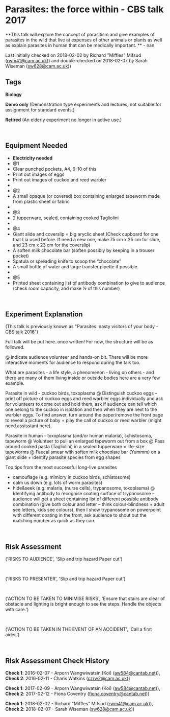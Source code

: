 # Parasites: the force within - CBS talk 2017

**This talk will explore the concept of parasitism and give examples of parasites in the wild that live at expenses of other animals or plants as well as explain parasites in human that can be medically important. ** - nan

Last initially checked on 2018-02-02 by Richard "Miffles" Mifsud (rwm41@cam.ac.uk)) and double-checked on 2018-02-07 by Sarah Wiseman (sw628@cam.ac.uk))

## Tags
<!--- Start Tags (DO NOT REMOVE THIS COMMENT) --->

**Biology**

**Demo only** (Demonstration type experiments and lectures, not suitable for assignment for standard events.)

**Retired** (An elderly experiment no longer in active use.)
<!--- End Tags (DO NOT REMOVE THIS COMMENT) --->

<br/>

## Equipment Needed 
- **Electricity needed**
- @1
- 	Clear punched pockets, A4, 6-10 of this
- 	Print out images of eggs
- 	Print out images of cuckoo and reed warbler
- 
- @2
- 	A small opaque (or covered) box containing enlarged tapeworm made from plastic sheet or fabric
- 
- @3
- 	2 tupperware, sealed, containing cooked Tagliolini
- 
- @4
- 	Giant slide and coverslip = big aryclic sheet (Check cupboard for one that Lia used before. If need a new one, make 75 cm x 25 cm for slide, and 23 cm x 23 cm for the coverslip)
- 	A soften milk chocolate bar (soften possibly by keeping in a trouser pocket)
- 	Spatula or spreading knife to scoop the “chocolate”
- 	A small bottle of water and large transfer pipette if possible.
- 
- @5
- 	Printed sheet containing list of antibody combination to give to audience (check room capacity, and make ½ of this number)

<br/>

## Experiment Explanation 

(This talk is previously known as "Parasites: nasty visitors of your body - CBS talk 2016")

Full talk will be put here..once written! For now, the structure will be as followed.

@ indicate audience volunteer and hands-on bit. There will be more interactive moments for audience to respond during the talk too.

What are parasites - a life style, a phenomenon - living on others - and there are many of them living inside or outside bodies here are a very few example.

Parasite in wild - cuckoo birds, toxoplasma
@ Distinguish cuckoo eggs – print off picture of cuckoo eggs and reed warbler eggs individually and ask for volunteers to come out and hold them, ask if audience can tell which one belong to the cuckoo in isolation and then when they are next to the warbler eggs. To find answer, turn around the paper/remove the front page to reveal a picture of baby + play the call of cuckoo or reed warbler (might need assisstant here). 

Parasite in human - toxoplasma (and/or human malaria), schistosoma, tapeworm
 @ Volunteer to pull an enlarged tapeworm out from a box
@ Pass around cooked pasta (Tagliolini) in a sealed tupperware = life-size tapeworms 
 @ Faecal smear with soften milk chocolate bar (Yummm) on a giant slide + identify parasite species from egg shapes

Top tips from the most successful long-live parasites 
- camouflage (e.g. mimicry in cuckoo birds, schistosome)
- calm us down (e.g. lots of worm parasites)
- hide&seek (e.g. malaria, (nurse cells), trypanosome, toxoplasma)
@ Identifying antibody to recognise coating surface of trypanosome – audience will get a sheet containing list of different possible antibody combination (give both colour and letter – think colour-blindness + adult see letters, kids see colours), then I show trypanosome on powerpoint with different coating in the front, ask audience to shout out the matching number as quick as they can. 


<br/>

## Risk Assessment

('RISKS TO AUDIENCE', 'Slip and trip hazard  Paper cut')

<br/>

('RISKS TO PRESENTER', 'Slip and trip hazard  Paper cut')

<br/>

('ACTION TO BE TAKEN TO MINIMISE RISKS', 'Ensure that stairs are clear of obstacle and lighting is bright enough to see the steps.  Handle the objects with care.')

<br/>

('ACTION TO BE TAKEN IN THE EVENT OF AN ACCIDENT', 'Call a first aider.')

<br/>

## Risk Assessment Check History 

**Check 1**: 2016-02-07 - Arporn Wangwiwatsin (Koi) (aw584@cantab.net)), **Check 2**: 2016-02-11 - Charis Watkins (czrw2@cam.ac.uk))

**Check 1**: 2017-02-09 - Arporn Wangwiwatsin (Koi) (aw584@cantab.net)), **Check 2**: 2017-02-12 - Fiona Coventry (fiona.coventry@cantab.net))

**Check 1**: 2018-02-02 - Richard "Miffles" Mifsud (rwm41@cam.ac.uk)), **Check 2**: 2018-02-07 - Sarah Wiseman (sw628@cam.ac.uk))